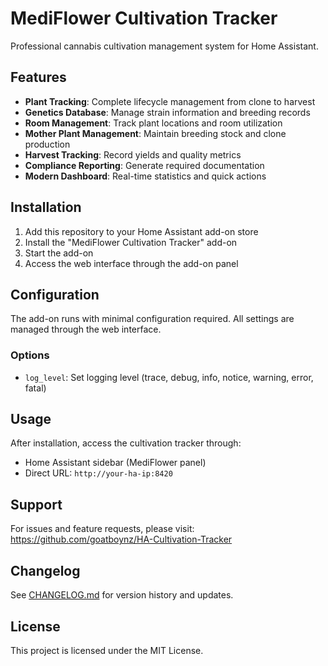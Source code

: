 # MediFlower Cultivation Tracker

Professional cannabis cultivation management system for Home Assistant.

## Features

- **Plant Tracking**: Complete lifecycle management from clone to harvest
- **Genetics Database**: Manage strain information and breeding records
- **Room Management**: Track plant locations and room utilization
- **Mother Plant Management**: Maintain breeding stock and clone production
- **Harvest Tracking**: Record yields and quality metrics
- **Compliance Reporting**: Generate required documentation
- **Modern Dashboard**: Real-time statistics and quick actions

## Installation

1. Add this repository to your Home Assistant add-on store
2. Install the "MediFlower Cultivation Tracker" add-on
3. Start the add-on
4. Access the web interface through the add-on panel

## Configuration

The add-on runs with minimal configuration required. All settings are managed through the web interface.

### Options

- `log_level`: Set logging level (trace, debug, info, notice, warning, error, fatal)

## Usage

After installation, access the cultivation tracker through:
- Home Assistant sidebar (MediFlower panel)
- Direct URL: `http://your-ha-ip:8420`

## Support

For issues and feature requests, please visit:
https://github.com/goatboynz/HA-Cultivation-Tracker

## Changelog

See [CHANGELOG.md](CHANGELOG.md) for version history and updates.

## License

This project is licensed under the MIT License.